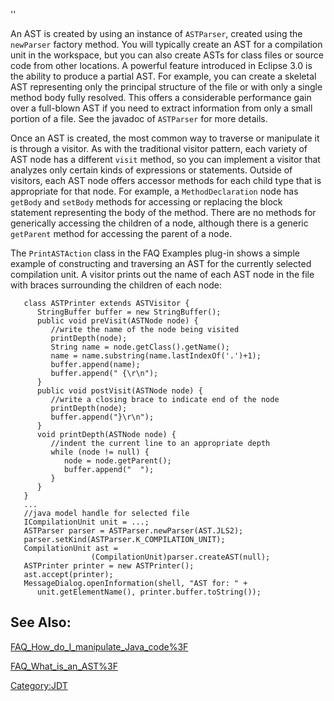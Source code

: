 ''

An AST is created by using an instance of `ASTParser`, created using the
`newParser` factory method. You will typically create an AST for a
compilation unit in the workspace, but you can also create ASTs for
class files or source code from other locations. A powerful feature
introduced in Eclipse 3.0 is the ability to produce a partial AST. For
example, you can create a skeletal AST representing only the principal
structure of the file or with only a single method body fully resolved.
This offers a considerable performance gain over a full-blown AST if you
need to extract information from only a small portion of a file. See the
javadoc of `ASTParser` for more details.

Once an AST is created, the most common way to traverse or manipulate it
is through a visitor. As with the traditional visitor pattern, each
variety of AST node has a different `visit` method, so you can implement
a visitor that analyzes only certain kinds of expressions or statements.
Outside of visitors, each AST node offers accessor methods for each
child type that is appropriate for that node. For example, a
`MethodDeclaration` node has `getBody` and `setBody` methods for
accessing or replacing the block statement representing the body of the
method. There are no methods for generically accessing the children of a
node, although there is a generic `getParent` method for accessing the
parent of a node.

The `PrintASTAction` class in the FAQ Examples plug-in shows a simple
example of constructing and traversing an AST for the currently selected
compilation unit. A visitor prints out the name of each AST node in the
file with braces surrounding the children of each node:

```
   class ASTPrinter extends ASTVisitor {
      StringBuffer buffer = new StringBuffer();
      public void preVisit(ASTNode node) {
         //write the name of the node being visited
         printDepth(node);
         String name = node.getClass().getName();
         name = name.substring(name.lastIndexOf('.')+1);
         buffer.append(name);
         buffer.append(" {\r\n");
      }
      public void postVisit(ASTNode node) {
         //write a closing brace to indicate end of the node
         printDepth(node);
         buffer.append("}\r\n");
      }
      void printDepth(ASTNode node) {
         //indent the current line to an appropriate depth
         while (node != null) {
            node = node.getParent();
            buffer.append("  ");
         }
      }
   }
   ...
   //java model handle for selected file
   ICompilationUnit unit = ...;
   ASTParser parser = ASTParser.newParser(AST.JLS2);
   parser.setKind(ASTParser.K_COMPILATION_UNIT);
   CompilationUnit ast =
                  (CompilationUnit)parser.createAST(null);
   ASTPrinter printer = new ASTPrinter();
   ast.accept(printer);
   MessageDialog.openInformation(shell, "AST for: " +
      unit.getElementName(), printer.buffer.toString());
```

## See Also:

[FAQ_How_do_I_manipulate_Java_code%3F](FAQ_How_do_I_manipulate_Java_code%3F "wikilink")

[FAQ_What_is_an_AST%3F](FAQ_What_is_an_AST%3F "wikilink")

[Category:JDT](Category:JDT "wikilink")